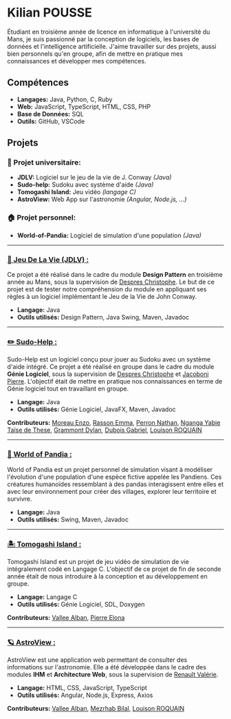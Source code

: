 # Kilian POUSSE
Étudiant en troisième année de licence en informatique à l'université du Mans, je suis passionné par la conception de logiciels, les bases de données et l'intelligence artificielle. J'aime travailler sur des projets, aussi bien personnels qu'en groupe, afin de mettre en pratique mes connaissances et développer mes compétences. 

## Compétences 
- **Langages:** Java, Python, C, Ruby
- **Web:** JavaScript, TypeScript, HTML, CSS, PHP
- **Base de Données:** SQL
- **Outils:** GitHub, VSCode

## Projets

### 🏫 Projet universitaire:
- **JDLV:** Logiciel sur le jeu de la vie de J. Conway *(Java)*
- **Sudo-help:** Sudoku avec système d'aide *(Java)*
- **Tomogashi Island:** Jeu vidéo *(langage C)*
- **AstroView:** Web App sur l'astronomie *(Angular, Node.js, ...)*

### 🏠 Projet personnel:
- **World-of-Pandia:** Logiciel de simulation d'une population *(Java)*

---

### [🦠 Jeu De La Vie (JDLV) :](https://github.com/KilianPousse/JDLV)
Ce projet a été réalisé dans le cadre du module **Design Pattern** en troisième année au Mans, sous la supervision de 
[Despres Christophe](mailto:Christophe.Despres@univ-lemans.fr).
Le but de ce projet est de tester notre compréhension du module en appliquant ses règles à un logiciel implémentant le Jeu de la Vie de John Conway.

- **Langage:** Java
- **Outils utilisés:** Design Pattern, Java Swing, Maven, Javadoc

---

### [✏️ Sudo-Help :](https://github.com/Enzo-mor/Sudo-help)
Sudo-Help est un logiciel conçu pour jouer au Sudoku avec un système d'aide intégré. Ce projet a été réalisé en groupe dans le cadre du module **Génie Logiciel**, sous la supervision de 
[Despres Christophe](mailto:Christophe.Despres@univ-lemans.fr) et 
[Jacoboni Pierre](mailto:Pierre.Jacoboni@univ-lemans.fr). L'objectif était de mettre en pratique nos connaissances en terme de Génie logiciel tout en travaillant en groupe.

- **Langage:** Java
- **Outils utilisés:** Génie Logiciel, JavaFX, Maven, Javadoc

**Contributeurs:** [Moreau Enzo](https://github.com/Enzo-mor), [Rasson Emma](https://github.com/Emma-Rsn), [Perron Nathan](https://github.com/Nathan-Perron), [Nganga Yabie Taïse de These](), [Grammont Dylan](https://github.com/dgrammont), [Dubois Gabriel](https://github.com/Tiimule), [Louison ROQUAIN](https://github.com/LouisonROQ1)

---

### [🐼 World of Pandia :](https://github.com/KilianPousse/World-of-Pandia)

World of Pandia est un projet personnel de simulation visant à modéliser l'évolution d'une population d'une espèce fictive appelée les Pandiens. Ces créatures humanoïdes ressemblant à des pandas interagissent entre elles et avec leur environnement pour créer des villages, explorer leur territoire et survivre.

- **Langage:** Java
- **Outils utilisés:** Swing, Maven, Javadoc

---

### [🏝️ Tomogashi Island :](https://github.com/KilianPousse/Tomogashi_Island)
Tomogashi Island est un projet de jeu vidéo de simulation de vie intégralement codé en Langage C. L'objectif de ce projet de fin de seconde année était de nous introduire à la conception et au développement en groupe. 

- **Langage:** Langage C
- **Outils utilisés:** Génie Logiciel, SDL, Doxygen

**Contributeurs:** [Vallee Alban](https://github.com/AlbanVallee), [Pierre Elona](https://github.com/elonapierre)

---

### [🪐 AstroView :](https://github.com/KilianPousse/AstroView)

AstroView est une application web permettant de consulter des informations sur l'astronomie. Elle a été développée dans le cadre des modules **IHM** et **Architecture Web**, sous la supervision de [Renault Valérie](mailto:Valerie.Renault@univ-lemans.fr).

- **Langage:** HTML, CSS, JavaScript, TypeScript
- **Outils utilisés:** Angular, Node.js, Express, Axios

**Contributeurs:** [Vallee Alban](https://github.com/AlbanVallee), [Mezrhab Bilal](https://github.com/Beeztoz), [Louison ROQUAIN](https://github.com/LouisonROQ1)
